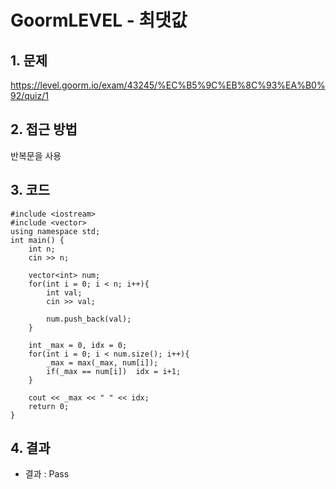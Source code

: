# GoormLEVEL - 최댓값

## 1. 문제  
https://level.goorm.io/exam/43245/%EC%B5%9C%EB%8C%93%EA%B0%92/quiz/1
## 2. 접근 방법  
반복문을 사용
## 3. 코드  
```
#include <iostream>
#include <vector>
using namespace std;
int main() {
	int n;
	cin >> n;
	
	vector<int> num;
	for(int i = 0; i < n; i++){
		int val;
		cin >> val;
		
		num.push_back(val);
	}
	
	int _max = 0, idx = 0;
	for(int i = 0; i < num.size(); i++){
		_max = max(_max, num[i]);
		if(_max == num[i])	idx = i+1;
	}
	
	cout << _max << " " << idx;
	return 0;
}
```
## 4. 결과
- 결과 : Pass